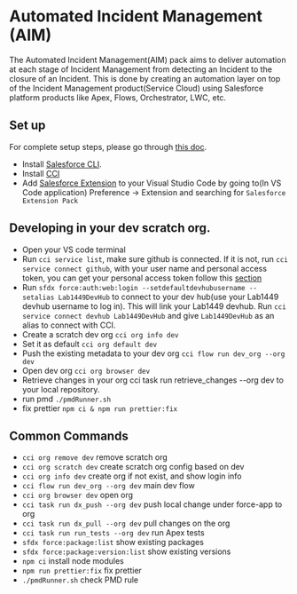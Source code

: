 # Automated Incident Management (AIM)
The Automated Incident Management(AIM) pack aims to deliver automation at each stage of Incident Management from detecting an Incident to the closure of an Incident. This is done by creating an automation layer on top of the Incident Management product(Service Cloud) using Salesforce platform products like Apex, Flows, Orchestrator, LWC, etc.

## Set up
For complete setup steps, please go through [this doc](https://salesforce.quip.com/2TIJAD8G5yNP).

* Install [Salesforce CLI](https://developer.salesforce.com/tools/sfdxcli).
* Install [CCI](https://cumulusci.readthedocs.io/en/latest/get_started.html#on-macos)
* Add [Salesforce Extension](https://developer.salesforce.com/tools/vscode/) to your Visual Studio Code by going to(In VS Code application) Preference → Extension and searching for `Salesforce Extension Pack`

## Developing in your dev scratch org.

* Open your VS code terminal
* Run `cci service list`, make sure github is connected. If it is not, run `cci service connect github`, with your user name and personal access token, you can get your personal access token follow this [section](https://salesforce.quip.com/vscdAl4Q3vIk#XaNACAhT9I5)
* Run `sfdx force:auth:web:login --setdefaultdevhubusername --setalias Lab1449DevHub` to connect to your dev hub(use your Lab1449 devhub username to log in). This will link your Lab1449 devhub. Run `cci service connect devhub Lab1449DevHub` and give `Lab1449DevHub` as an alias to connect with CCI.
* Create a scratch dev org `cci org info dev`
* Set it as default `cci org default dev`
* Push the existing metadata to your dev org `cci flow run dev_org --org dev`
* Open dev org `cci org browser dev`
* Retrieve changes in your org cci task run retrieve_changes --org dev to your local repository.
* run pmd `./pmdRunner.sh`
* fix prettier `npm ci & npm run prettier:fix`

## Common Commands
* ```cci org remove dev``` remove scratch org
* ```cci org scratch dev``` create scratch org config based on dev
* ```cci org info dev``` create org if not exist, and show login info
* ```cci flow run dev_org --org dev``` main dev flow
* ```cci org browser dev``` open org
* ```cci task run dx_push --org dev``` push local change under force-app to org
* ```cci task run dx_pull --org dev``` pull changes on the org
* ```cci task run run_tests --org dev``` run Apex tests
* ```sfdx force:package:list```  show existing packages
* ```sfdx force:package:version:list``` show existing versions
* ```npm ci``` install node modules
* ```npm run prettier:fix``` fix prettier
* ```./pmdRunner.sh``` check PMD rule